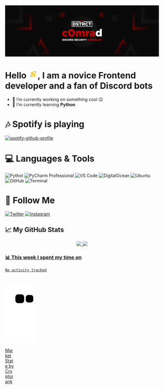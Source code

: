 [![Header](https://github.com/DOFER998/DOFER998/blob/main/assets/c0mrad.png)](https://github.com/DOFER998)

 # Hello <img src="https://github.com/DOFER998/DOFER998/blob/main/assets/Wave.gif" height="30px" width="30px">, I am a novice Frontend developer and a fan of Discord bots
- 🔭  I’m currently working on something cool 😉
- 🌱  I’m currently learning **Python**

# 🎶 Spotify is playing

[![spotify-github-profile](https://spotify-github-profile.vercel.app/api/view?uid=00dkmaic833yovkczb2w02j6n&cover_image=true&theme=novatorem&bar_color_cover=false&bar_color=53b14f)](https://spotify-github-profile.vercel.app/api/view?uid=00dkmaic833yovkczb2w02j6n&redirect=true)

# 💻 Languages & Tools
![Pythot](https://img.shields.io/badge/-Python-0a0c10?style=flat&logo=python)
![PyCharm Professional](https://img.shields.io/badge/-PyCharm-0a0c10?style=flat&logo=PyCharm&logoColor=3bd18f)
![VS Code](https://img.shields.io/badge/-VScode-0a0c10?style=flat&logo=VisualStudioCode&logoColor=2d9eea)
![DigitalOcean](https://img.shields.io/badge/-DigitalOcean-0a0c10?style=flat&logo=DigitalOcean)
![Ubuntu](https://img.shields.io/badge/-Ubuntu-0a0c10?style=flat&logo=Ubuntu)
![GitHub](https://img.shields.io/badge/-GitHub-0a0c10?style=flat&logo=GitHub)
![Terminal](https://img.shields.io/badge/-Terminal-0a0c10?style=flat&logo=WindowsTerminal)

# 💬 Follow Me
[![Twitter](https://img.shields.io/twitter/follow/C0mradEth?color=0a0c10&style=flat&logo=twitter)](https://twitter.com/C0mradEth)
[![Instagram](https://img.shields.io/badge/-Instagram-0a0c10?style=flat&logo=Instagram)](https://www.instagram.com/c0mrade.eth/)

## 📈 My GitHub Stats

<div align="center">
   <a href="https://github.com/DOFER998">
   <img height="148em" src="https://github-readme-stats.vercel.app/api?username=DOFER998&show_icons=true&theme=dark&include_all_commits=true&count_private=true"/>
  <img height="148em" src="https://github-readme-stats.vercel.app/api/top-langs/?username=DOFER998&layout=compact&langs_count=7&theme=dark"/>
</div>


### 📊  This week I spent my time on

<!--START_SECTION:waka-->

```text
No activity tracked
```

<!--END_SECTION:waka-->
#
[![Snake animation](https://github.com/DOFER998/DOFER998/blob/output/github-contribution-grid-snake.svg)](https://github.com/DOFER998)
 
 <!--CRYPTO-->
<div class='cr-heatmap-widget' data-top='100' data-api-url='100' data-site-url: https://cryptorank.io
            data-api-url: https://api.cryptorank.io data-range='24H' data-order='cap' style='width: 30px; height: 300px;'><a target='_blank' rel='noopener' href='https://cryptorank.io/heatmaps'>Market State by Cryptorank</a></div><script src='https://cryptorank.io/widget/market-state.js'></script>

